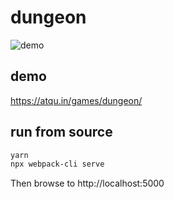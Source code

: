 # dungeon

![demo](https://media.giphy.com/media/Q7k1RWzNVct6IGP9I6/giphy.gif)

## demo

<https://atqu.in/games/dungeon/>

## run from source
```bash
yarn
npx webpack-cli serve
```

Then browse to http://localhost:5000

